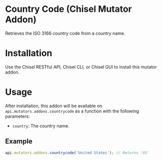 # Country Code (Chisel Mutator Addon)

Retrieves the ISO 3166 country code from a country name.

# Installation

Use the Chisel RESTful API, Chisel CLI, or Chisel GUI to install this mutator addon.

# Usage

After installation, this addon will be available on `api.mutators.addons.countrycode` as a function with the following parameters:
  - `country`: The country name.

## Example

```js
api.mutators.addons.countrycode('United States'); // Returns 'US'
```
